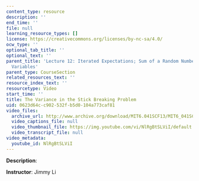 ```yaml
---
content_type: resource
description: ''
end_time: ''
file: null
learning_resource_types: []
license: https://creativecommons.org/licenses/by-nc-sa/4.0/
ocw_type: ''
optional_tab_title: ''
optional_text: ''
parent_title: 'Lecture 12: Iterated Expectations; Sum of a Random Number of Random
  Variables'
parent_type: CourseSection
related_resources_text: ''
resource_index_text: ''
resourcetype: Video
start_time: ''
title: The Variance in the Stick Breaking Problem
uid: 0623d64c-c902-532f-b5d0-104a773caf81
video_files:
  archive_url: http://www.archive.org/download/MIT6.041SCF13/MIT6_041SCF13_The_Variance_in_the_Stick_Breaking_Problem_300k.mp4
  video_captions_file: null
  video_thumbnail_file: https://img.youtube.com/vi/NlRgBtSLViI/default.jpg
  video_transcript_file: null
video_metadata:
  youtube_id: NlRgBtSLViI
---
```


**Description**:

**Instructor**: Jimmy Li

